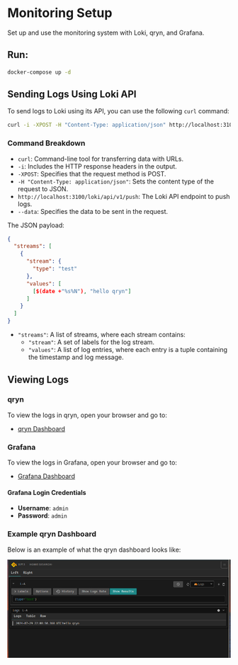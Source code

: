 
# Monitoring Setup
Set up and use the monitoring system with Loki, qryn, and Grafana.

## Run:
```bash
docker-compose up -d
```

## Sending Logs Using Loki API

To send logs to Loki using its API, you can use the following `curl` command:

```bash
curl -i -XPOST -H "Content-Type: application/json" http://localhost:3100/loki/api/v1/push      --data '{"streams":[{"stream":{"type":"test"},"values":[['$(date +"%s%N")', "hello qryn"]]}]}'
```

### Command Breakdown
- `curl`: Command-line tool for transferring data with URLs.
- `-i`: Includes the HTTP response headers in the output.
- `-XPOST`: Specifies that the request method is POST.
- `-H "Content-Type: application/json"`: Sets the content type of the request to JSON.
- `http://localhost:3100/loki/api/v1/push`: The Loki API endpoint to push logs.
- `--data`: Specifies the data to be sent in the request.

The JSON payload:
```json
{
  "streams": [
    {
      "stream": {
        "type": "test"
      },
      "values": [
        [$(date +"%s%N"), "hello qryn"]
      ]
    }
  ]
}
```
- `"streams"`: A list of streams, where each stream contains:
  - `"stream"`: A set of labels for the log stream.
  - `"values"`: A list of log entries, where each entry is a tuple containing the timestamp and log message.

## Viewing Logs

### qryn
To view the logs in qryn, open your browser and go to:
- [qryn Dashboard](http://localhost:3100/)

### Grafana
To view the logs in Grafana, open your browser and go to:
- [Grafana Dashboard](http://localhost:3000/)

#### Grafana Login Credentials
- **Username**: `admin`
- **Password**: `admin`

### Example qryn Dashboard

Below is an example of what the qryn dashboard looks like:

![qryn dashboard example](./2024-07-29-221231_951x419_scrot.png)
